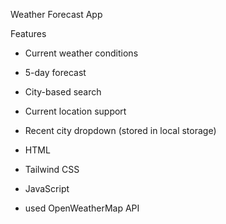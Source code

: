 Weather Forecast App

Features

- Current weather conditions
- 5-day forecast
- City-based search
- Current location support
- Recent city dropdown (stored in local storage)

- HTML
- Tailwind CSS
- JavaScript
- used OpenWeatherMap API
